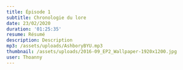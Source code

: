 ```yaml
---
title: Épisode 1
subtitle: Chronologie du lore
date: 23/02/2020
duration: '01:25:35'
resume: Résumé
description: Description
mp3: /assets/uploads/AshboryBYU.mp3
thumbnail: /assets/uploads/2016-09_EP2_Wallpaper-1920x1200.jpg
user: Thoanny
---
```


